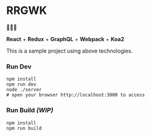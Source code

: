 # RRGWK

:tada::tada::tada:

__React__ + __Redux__ + __GraphQL__ + __Webpack__ + __Koa2__

This is a sample project using above technologies.

### Run Dev

```shell
npm install
npm run dev
node ./server
# open your browser http://localhost:3000 to access
```

### Run Build _(WIP)_

```shell
npm install
npm run build
```
